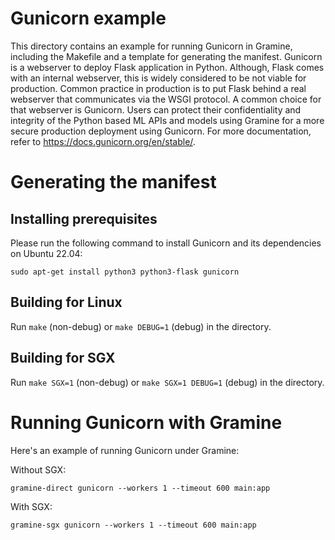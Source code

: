 # Gunicorn example

This directory contains an example for running Gunicorn in Gramine, including the Makefile and a
template for generating the manifest. Gunicorn is a webserver to deploy Flask application in
Python. Although, Flask comes with an internal webserver, this is widely considered to be not
viable for production. Common practice in production is to put Flask behind a real webserver that
communicates via the WSGI protocol. A common choice for that webserver is Gunicorn. Users can
protect their confidentiality and integrity of the Python based ML APIs and models using Gramine
for a more secure production deployment using Gunicorn. For more documentation, refer to
https://docs.gunicorn.org/en/stable/.

# Generating the manifest

## Installing prerequisites

Please run the following command to install Gunicorn and its dependencies on Ubuntu 22.04:
```
sudo apt-get install python3 python3-flask gunicorn
```

## Building for Linux

Run `make` (non-debug) or `make DEBUG=1` (debug) in the directory.

## Building for SGX

Run `make SGX=1` (non-debug) or `make SGX=1 DEBUG=1` (debug) in the directory.

# Running Gunicorn with Gramine

Here's an example of running Gunicorn under Gramine:

Without SGX:
```
gramine-direct gunicorn --workers 1 --timeout 600 main:app
```

With SGX:
```
gramine-sgx gunicorn --workers 1 --timeout 600 main:app
```
